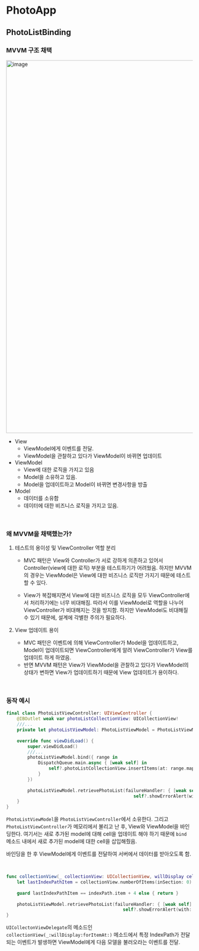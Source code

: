 # PhotoApp

## PhotoListBinding

### MVVM 구조 채택

<img width="1006" alt="image" src="https://user-images.githubusercontent.com/37682858/104054787-138fd300-5231-11eb-82e6-6462c3068593.png">

* View
  * ViewModel에게 이벤트를 전달. 
  * ViewModel을 관찰하고 있다가 ViewModel이 바뀌면 업데이트
* ViewModel
  * View에 대한 로직을 가지고 있음
  * Model을 소유하고 있음.
  * Model을 업데이트하고 Model이 바뀌면 변경사항을 방출
* Model
  * 데이터를 소유함
  * 데이터에 대한 비즈니스 로직을 가지고 있음.

<br>

### 왜 MVVM을 채택했는가?

1. 테스트의 용이성 및 ViewController 역할 분리

   * MVC 패턴은 View와 Controller가 서로 강하게 의존하고 있어서 Controller(view에 대한 로직) 부분을 테스트하기가 어려웠음. 하지만 MVVM의 경우는 ViewModel은 View에 대한 비즈니스 로직만 가지기 때문에 테스트할 수 있다.

   * View가 복잡해지면서 View에 대한 비즈니스 로직을 모두 ViewController에서 처리하기에는 너무 비대해짐. 따라서 이를 ViewModel로 역할을 나누어 ViewController가 비대해지는 것을 방지함. 하지만 ViewModel도 비대해질 수 있기 때문에, 설계에 각별한 주의가 필요하다.

2. View 업데이트 용이

   * MVC 패턴은 이벤트에 의해 ViewController가 Model을 업데이트하고, Model이 업데이트되면 ViewController에게 알려 ViewController가 View를 업데이트 하게 하였음.
   * 반면 MVVM 패턴은 View가 ViewModel을 관찰하고 있다가 ViewModel의 상태가 변하면 View가 업데이트하기 때문에 View 업데이트가 용이하다.

<br>

### 동작 예시

``` swift
final class PhotoListViewController: UIViewController {
    @IBOutlet weak var photoListCollectionView: UICollectionView!
    ///...
    private let photoListViewModel: PhotoListViewModel = PhotoListViewModel()
    
    override func viewDidLoad() {
        super.viewDidLoad()
      	///...
        photoListViewModel.bind({ range in
            DispatchQueue.main.async { [weak self] in
                self?.photoListCollectionView.insertItems(at: range.map { IndexPath(item: $0, section: 0)})
            }
        })
        
        photoListViewModel.retrievePhotoList(failureHandler: { [weak self] in
                                                self?.showErrorAlert(with: $0.message)})
    }
}
```

`PhotoListViewModel`을 `PhotoListViewController`에서 소유한다. 그리고 `PhotoListViewController`가 메모리에서 불리고 난 후, View와 ViewModel을 바인딩한다. 여기서는 새로 추가된 model에 대해 cell을 업데이트 해야 하기 때문에 `bind` 메소드 내에서 새로 추가된 model에 대한 cell을 삽입해줬음.

바인딩을 한 후 ViewModel에게 이벤트를 전달하여 서버에서 데이터를 받아오도록 함.

<br>

``` swift
func collectionView(_ collectionView: UICollectionView, willDisplay cell: UICollectionViewCell, forItemAt indexPath: IndexPath) {
    let lastIndexPathItem = collectionView.numberOfItems(inSection: 0)
    
    guard lastIndexPathItem == indexPath.item + 4 else { return }
    
    photoListViewModel.retrievePhotoList(failureHandler: { [weak self] in
                                            self?.showErrorAlert(with: $0.message)})
}
```

`UICollectonViewDelegate`의 메소드인 `collectionView(_:willDisplay:forItemAt:)` 메소드에서 특정 IndexPath가 전달되는 이벤트가 발생하면 ViewModel에게 다음 모델을 불러오라는 이벤트를 전달.
